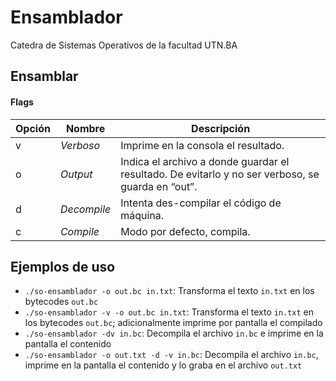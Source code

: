 # Ensamblador
Catedra de Sistemas Operativos de la facultad UTN.BA

## Ensamblar
#### Flags

Opción | Nombre | Descripción | 
 ------------- | ------------- | -------------
v | *Verboso* | Imprime en la consola el resultado.
o | *Output* | Indica el archivo a donde guardar el resultado. De evitarlo y no ser verboso, se guarda en “out”.
d | *Decompile* | Intenta des-compilar el código de máquina.
c | *Compile* | Modo por defecto, compila.

## Ejemplos de uso
* `./so-ensamblador -o out.bc in.txt`: Transforma el texto `in.txt` en los bytecodes `out.bc`
* `./so-ensamblador -v -o out.bc in.txt`: Transforma el texto `in.txt` en los bytecodes `out.bc`; adicionalmente imprime por pantalla el compilado
* `./so-ensamblador -dv in.bc`: Decompila el archivo `in.bc` e imprime en la pantalla el contenido
* `./so-ensamblador -o out.txt -d -v in.bc`: Decompila el archivo `in.bc`, imprime en la pantalla el contenido y lo graba en el archivo `out.txt`

